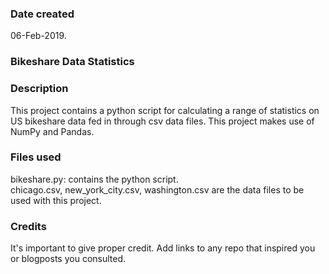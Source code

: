 ### Date created
06-Feb-2019.

### Bikeshare Data Statistics

### Description
This project contains a python script for calculating a range of statistics on US bikeshare data fed in through csv data files. This project makes use of NumPy and Pandas.

### Files used
bikeshare.py: contains the python script.  
chicago.csv, new_york_city.csv, washington.csv are the data files to be used with this project.

### Credits
It's important to give proper credit. Add links to any repo that inspired you or blogposts you consulted.


